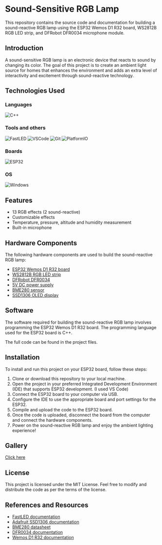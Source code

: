 # Sound-Sensitive RGB Lamp
This repository contains the source code and documentation for building a sound-reactive RGB lamp using the ESP32 Wemos D1 R32 board, WS2812B RGB LED strip, and DFRobot DFR0034 microphone module.

## Introduction
A sound-sensitive RGB lamp is an electronic device that reacts to sound by changing its color. The goal of this project is to create an ambient light source for homes that enhances the environment and adds an extra level of interactivity and excitement through sound-reactive technology.

## Technologies Used

### Languages
![C++](https://img.shields.io/badge/c++-%2300599C.svg?style=for-the-badge&logo=c%2B%2B&logoColor=white)
### Tools and others
![FastLED](https://img.shields.io/badge/fastled-870099?style=for-the-badge) ![VSCode](https://img.shields.io/badge/VSCode-007ACC?style=for-the-badge)  ![Git](https://img.shields.io/badge/git-%23FF0000.svg?style=for-the-badge&logo=git&logoColor=white) ![PlatformIO](https://img.shields.io/badge/PlatformIO-ebab34?style=for-the-badge)
### Boards
![ESP32](https://img.shields.io/badge/esp32-000000?style=for-the-badge)
### OS
![Windows](https://img.shields.io/badge/Windows-0078D6?style=for-the-badge&logo=windows&logoColor=white) 

## Features
* 13 RGB effects (2 sound-reactive)
* Customizable effects
* Temperature, pressure, altitude and humidity measurement
* Built-in microphone


## Hardware Components
The following hardware components are used to build the sound-reactive RGB lamp:

* [ESP32 Wemos D1 R32 board](https://pl.aliexpress.com/item/33052923558.html)
* [WS2812B RGB LED strip](https://www.aliexpress.com/item/1005005197418171.html)
* [DFRobot DFR0034](https://www.tme.eu/pl/details/df-dfr0034)
* [5V DC power supply](https://www.aliexpress.com/item/4000594896227.html)
* [BME280 sensor](https://www.aliexpress.com/item/1005003622447376.html)
* [SSD1306 OLED display](https://www.aliexpress.com/item/1005004355547926.html)

## Software
The software required for building the sound-reactive RGB lamp involves programming the ESP32 Wemos D1 R32 board. The programming language used for the ESP32 board is C++.

The full code can be found in the project files.

## Installation
To install and run this project on your ESP32 board, follow these steps:

1. Clone or download this repository to your local machine.
2. Open the project in your preferred Integrated Development Environment (IDE) that supports ESP32 development. (I used VS Code)
3. Connect the ESP32 board to your computer via USB.
4. Configure the IDE to use the appropriate board and port settings for the ESP32.
5. Compile and upload the code to the ESP32 board.
6. Once the code is uploaded, disconnect the board from the computer and connect the hardware components.
7. Power on the sound-reactive RGB lamp and enjoy the ambient lighting experience!

## Gallery

[Click here](https://github.com/Lvbor/Sound_sensitive_RGB_lamp/wiki)

## License
This project is licensed under the MIT License. Feel free to modify and distribute the code as per the terms of the license.

## References and Resources

* [FastLED documentation](https://github.com/FastLED/FastLED/wiki/Overview)
* [Adafruit SSD1306 documentation](https://cdn-shop.adafruit.com/datasheets/SSD1306.pdf)
* [BME280 datasheet](https://www.bosch-sensortec.com/media/boschsensortec/downloads/datasheets/bst-bme280-ds002.pdf)
* [DFR0034 documentation](https://wiki.dfrobot.com/Analog_Sound_Sensor_SKU__DFR0034)
* [Wemos D1 R32 documentation](https://www.halloweenfreak.de/arduino/pdfs/D1_R32_ENG.pdf)




